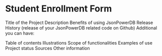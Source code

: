 # Student Enrollment Form

Title of the Project
Description
Benefits of using JsonPowerDB
Release History (release of your JsonPowerDB related code on Github)
Additional you can have:

Table of contents
Illustrations
Scope of functionalities
Examples of use
Project status
Sources
Other information
